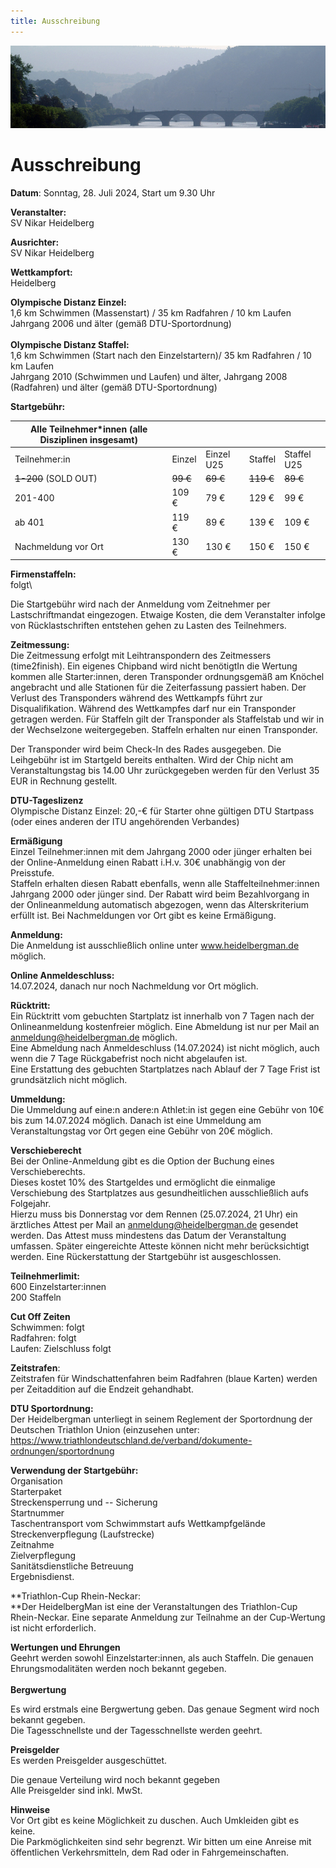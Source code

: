 ```yaml
---
title: Ausschreibung
---
```


![Ausschreibung](/img/banner/Ausschreibung.jpeg)

# Ausschreibung

**Datum**: Sonntag, 28. Juli 2024, Start um 9.30 Uhr

**Veranstalter:**\
SV Nikar Heidelberg

**Ausrichter:**\
SV Nikar Heidelberg

**Wettkampfort:**\
Heidelberg

**Olympische Distanz Einzel:**\
1,6 km Schwimmen (Massenstart) / 35 km Radfahren / 10 km Laufen\
Jahrgang 2006 und älter (gemäß DTU-Sportordnung)\
\
**Olympische Distanz Staffel:**\
1,6 km Schwimmen (Start nach den Einzelstartern)/ 35 km Radfahren / 10
km Laufen\
Jahrgang 2010 (Schwimmen und Laufen) und älter, Jahrgang 2008
(Radfahren) und älter (gemäß DTU-Sportordnung)

**Startgebühr:**

| Alle Teilnehmer\*innen (alle Disziplinen insgesamt) |          |            |           |             |
| --------------------------------------------------- | -------- | ---------- | --------- | ----------- |
| Teilnehmer:in                                       | Einzel   | Einzel U25 | Staffel   | Staffel U25 |
| ~~1-200~~ (SOLD OUT)                                | ~~99 €~~ | ~~69 €~~   | ~~119 €~~ | ~~89 €~~    |
| 201-400                                             | 109 €    | 79 €       | 129 €     | 99 €        |
| ab 401                                              | 119 €    | 89 €       | 139 €     | 109 €       |
| Nachmeldung vor Ort                                 | 130 €    | 130 €      | 150 €     | 150 €       |

**Firmenstaffeln:**\
folgt\

Die Startgebühr wird nach der Anmeldung vom Zeitnehmer per
Lastschriftmandat eingezogen. Etwaige Kosten, die dem Veranstalter
infolge von Rücklastschriften entstehen gehen zu Lasten des Teilnehmers.

**Zeitmessung:**\
Die Zeitmessung erfolgt mit Leihtranspondern des Zeitmessers
(time2finish). Ein eigenes Chipband wird nicht benötigtIn die Wertung
kommen alle Starter:innen, deren Transponder ordnungsgemäß am Knöchel
angebracht und alle Stationen für die Zeiterfassung passiert haben. Der
Verlust des Transponders während des Wettkampfs führt zur
Disqualifikation. Während des Wettkampfes darf nur ein Transponder
getragen werden. Für Staffeln gilt der Transponder als Staffelstab und
wir in der Wechselzone weitergegeben. Staffeln erhalten nur einen
Transponder.

Der Transponder wird beim Check-In des Rades ausgegeben. Die Leihgebühr
ist im Startgeld bereits enthalten. Wird der Chip nicht am
Veranstaltungstag bis 14.00 Uhr zurückgegeben werden für den Verlust 35
EUR in Rechnung gestellt.

**DTU-Tageslizenz**\
Olympische Distanz Einzel: 20,-€ für Starter ohne gültigen DTU Startpass
(oder eines anderen der ITU angehörenden Verbandes)

**Ermäßigung**\
Einzel Teilnehmer:innen mit dem Jahrgang 2000 oder jünger erhalten bei
der Online-Anmeldung einen Rabatt i.H.v. 30€ unabhängig von der
Preisstufe.\
Staffeln erhalten diesen Rabatt ebenfalls, wenn alle
Staffelteilnehmer:innen Jahrgang 2000 oder jünger sind. Der Rabatt wird
beim Bezahlvorgang in der Onlineanmeldung automatisch abgezogen, wenn
das Alterskriterium erfüllt ist. Bei Nachmeldungen vor Ort gibt es keine
Ermäßigung.

**Anmeldung:**\
Die Anmeldung ist ausschließlich online unter www.heidelbergman.de
möglich.

**Online Anmeldeschluss:**\
14.07.2024, danach nur noch Nachmeldung vor Ort möglich.

**Rücktritt:**\
Ein Rücktritt vom gebuchten Startplatz ist innerhalb von 7 Tagen nach
der Onlineanmeldung kostenfreier möglich. Eine Abmeldung ist nur per
Mail an anmeldung@heidelbergman.de möglich.\
Eine Abmeldung nach Anmeldeschluss (14.07.2024) ist nicht möglich, auch
wenn die 7 Tage Rückgabefrist noch nicht abgelaufen ist.\
Eine Erstattung des gebuchten Startplatzes nach Ablauf der 7 Tage Frist
ist grundsätzlich nicht möglich.

**Ummeldung:**\
Die Ummeldung auf eine:n andere:n Athlet:in ist gegen eine Gebühr von
10€ bis zum 14.07.2024 möglich. Danach ist eine Ummeldung am
Veranstaltungstag vor Ort gegen eine Gebühr von 20€ möglich.

**Verschieberecht**\
Bei der Online-Anmeldung gibt es die Option der Buchung eines
Verschieberechts.\
Dieses kostet 10% des Startgeldes und ermöglicht die einmalige
Verschiebung des Startplatzes aus gesundheitlichen ausschließlich aufs
Folgejahr.\
Hierzu muss bis Donnerstag vor dem Rennen (25.07.2024, 21 Uhr) ein
ärztliches Attest per Mail an anmeldung@heidelbergman.de gesendet
werden. Das Attest muss mindestens das Datum der Veranstaltung umfassen.
Später eingereichte Atteste können nicht mehr berücksichtigt werden.
Eine Rückerstattung der Startgebühr ist ausgeschlossen.

**Teilnehmerlimit:** \
600 Einzelstarter:innen\
200 Staffeln

**Cut Off Zeiten**\
Schwimmen: folgt\
Radfahren: folgt\
Laufen: Zielschluss folgt

**Zeitstrafen**: \
Zeitstrafen für Windschattenfahren beim Radfahren (blaue Karten) werden
per Zeitaddition auf die Endzeit gehandhabt.

**DTU Sportordnung:**\
Der Heidelbergman unterliegt in seinem Reglement der Sportordnung der
Deutschen Triathlon Union (einzusehen unter:
https://www.triathlondeutschland.de/verband/dokumente-ordnungen/sportordnung

**Verwendung der Startgebühr:**\
Organisation\
Starterpaket\
Streckensperrung und -- Sicherung\
Startnummer\
Taschentransport vom Schwimmstart aufs Wettkampfgelände\
Streckenverpflegung (Laufstrecke)\
Zeitnahme\
Zielverpflegung\
Sanitätsdienstliche Betreuung\
Ergebnisdienst.

**Triathlon-Cup Rhein-Neckar:\
**Der HeidelbergMan ist eine der Veranstaltungen des Triathlon-Cup
Rhein-Neckar. Eine separate Anmeldung zur Teilnahme an der Cup-Wertung
ist nicht erforderlich.

**Wertungen und Ehrungen**\
Geehrt werden sowohl Einzelstarter:innen, als auch Staffeln. Die genauen
Ehrungsmodalitäten werden noch bekannt gegeben.\
\
**Bergwertung**

Es wird erstmals eine Bergwertung geben. Das genaue Segment wird noch
bekannt gegeben.\
Die Tagesschnellste und der Tagesschnellste werden geehrt.

**Preisgelder**\
Es werden Preisgelder ausgeschüttet.

Die genaue Verteilung wird noch bekannt gegeben\
Alle Preisgelder sind inkl. MwSt.

**Hinweise**\
Vor Ort gibt es keine Möglichkeit zu duschen. Auch Umkleiden gibt es
keine.\
Die Parkmöglichkeiten sind sehr begrenzt. Wir bitten um eine Anreise mit
öffentlichen Verkehrsmitteln, dem Rad oder in Fahrgemeinschaften.

